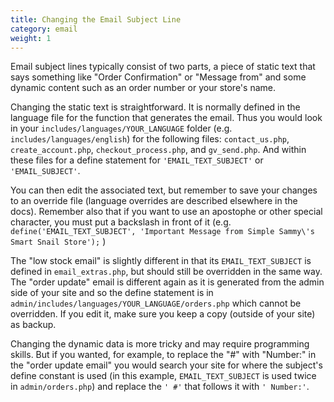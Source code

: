 ```yaml
---
title: Changing the Email Subject Line
category: email
weight: 1
---
```


Email subject lines typically consist of two parts, a piece of static text that says something like "Order Confirmation" or "Message from" and some dynamic content such as an order number or your store's name.

Changing the static text is straightforward. It is normally defined in the language file for the function that generates the email. Thus you would look in your `includes/languages/YOUR_LANGUAGE` folder (e.g. `includes/languages/english`) for the following files: `contact_us.php`, `create_account.php`, `checkout_process.php`, and `gv_send.php`. And within these files for a define statement for `'EMAIL_TEXT_SUBJECT'` or `'EMAIL_SUBJECT'`. 

You can then edit the associated text, but remember to save your changes to an override file (language overrides are described elsewhere in the docs). Remember also that if you  want to use an apostophe or other special character, you must put a backslash in front of it (e.g. `define('EMAIL_TEXT_SUBJECT', 'Important Message from Simple Sammy\'s Smart Snail Store');` )

The "low stock email" is slightly different in that its `EMAIL_TEXT_SUBJECT` is defined in `email_extras.php`, but should still be overridden in the same way. 
The "order update" email is different again as it is generated from the admin side of your site and so the define statement is in `admin/includes/languages/YOUR_LANGUAGE/orders.php` which cannot be overridden. If you edit it, make sure you keep a copy (outside of your site) as backup.

Changing the dynamic data is more tricky and may require programming skills. But if you wanted, for example, to replace the "#" with "Number:" in the "order update email" you would search your site for where the subject's define constant is used (in this example, `EMAIL_TEXT_SUBJECT` is used twice in `admin/orders.php`) and replace the `' #'` that follows it with `' Number:'`.

